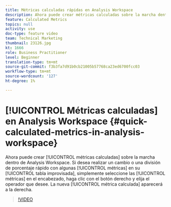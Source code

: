 ```yaml
---
title: Métricas calculadas rápidas en Analysis Workspace
description: Ahora puede crear métricas calculadas sobre la marcha dentro de Analysis Workspace.  Si desea realizar un cambio o una división porcentual rápidos con algunas métricas en la tabla de forma libre, solo tiene que seleccionar las métricas en el encabezado, hacer clic con el botón derecho y elegir el operador que desee.  La nueva métrica calculada aparecerá a la derecha.
feature: Calculated Metrics
topics: null
activity: use
doc-type: feature video
team: Technical Marketing
thumbnail: 23126.jpg
kt: 1666
role: Business Practitioner
level: Beginner
translation-type: tm+mt
source-git-commit: f3b3fa7d91b0cb21005b57768ca23ed6700fcc03
workflow-type: tm+mt
source-wordcount: '127'
ht-degree: 1%

---
```



# [!UICONTROL Métricas calculadas] en Analysis Workspace {#quick-calculated-metrics-in-analysis-workspace}

Ahora puede crear [!UICONTROL métricas calculadas] sobre la marcha dentro de Analysis Workspace.  Si desea realizar un cambio o una división de porcentaje rápido con algunas [!UICONTROL métricas] en su [!UICONTROL tabla improvisada], simplemente seleccione las [!UICONTROL métricas] en el encabezado, haga clic con el botón derecho y elija el operador que desee.  La nueva [!UICONTROL métrica calculada] aparecerá a la derecha.

>[!VIDEO](https://video.tv.adobe.com/v/23126/?quality=12)
